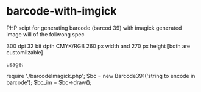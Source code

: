 # barcode-with-imgick
PHP scipt for generating barcode (barcod 39) with imagick 
generated image will of the follwong spec

300 dpi
32 bit dpth
CMYK/RGB
260 px width and 270 px height [both are customiizable]

usage:

require './barcodeImagick.php';
$bc = new Barcode391('string  to encode in barcode');
$bc_im = $bc->draw();

